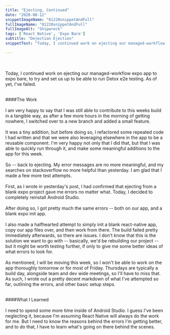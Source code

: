 ```yaml
---
title: "Ejecting, Continued"
date: "2020-08-12"
snippetImageName: "81220snippetAndFull"
fullImageName: "81220snippetAndFull"
fullImageAlt: "Shipwreck"
tags: ['React Native', 'Expo Bare']
subtitle: "Dejection Ejection"
snippetText: "Today, I continued work on ejecting our managed-workflow expo app to expo bare, to try and set us up to be able to run Detox e2e testing.  As of yet, I've failed."

---
```

<br>
<br>
Today, I continued work on ejecting our managed-workflow expo app to expo bare, to try and set us up to be able to run Detox e2e testing.  As of yet, I've failed.
<br>
<br>

####The Work
<br>
<br>
I am very happy to say that I was still able to contribute to this weeks build in a tangible way, as after a few more hours in the morning of getting nowhere, I switched over to a new branch and added a small feature.
<br>
<br>
It was a tiny addition, but before doing so, I refactored some repeated code I had written and that we were also leveraging elsewhere in the app to be a reusable component.  I'm very happy not only that I did that, but that I was able to quickly run through it, and make some meaningful additions to the app for this week.
<br>
<br>
So -- back to ejecting.  My error messages are no more meaningful, and my searches on stackoverflow no more helpful than yesterday.  I am glad that I made a few more test attempts.
<br>
<br>
First, as I wrote in yesterday's post, I had confirmed that ejecting from a blank expo project gave me errors no matter what.  Today, I decided to completely reinstall Android Studio. 
<br>
<br>
After doing so, I got pretty much the same errors -- both on our app, and a blank expo init app.
<br>
<br>
I also made a halfhearted attempt to simply init a blank react-native app, copy our app files over, and then work from there.  The build failed pretty immediately afterwards, so there are issues.  I don't know that this is the solution we want to go with -- basically, we'd be rebuilding our project -- but it might be worth testing further, if only to give me some better ideas of what errors to look for.
<br>
<br>
As mentioned, I will be moving this week, so I won't be able to work on the app thoroughly tomorrow or for most of Friday.  Thursdays are typically a build day, alongside team and dev wide meetings, so I'll have to miss that.  As such, I wrote out a pretty decent markdown of what I've attempted so far, outlining the errors, and other basic setup steps.
<br>
<br>

####What I Learned
<br>
<br>
I need to spend some more time inside of Android Studio.  I guess I've been neglecting it, because I'm assuming React Native will always do the work for me.  But I need to know the reasons behind the errors I'm getting better, and to do that, I have to learn what's going on there behind the scenes.
<br>
<br>
